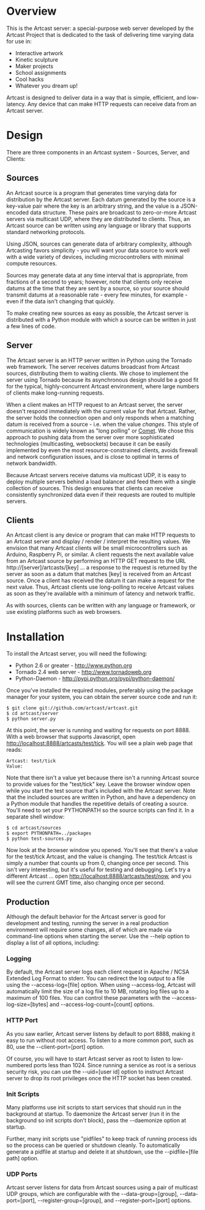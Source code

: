 Overview
========
This is the Artcast server: a special-purpose web server developed by the Artcast Project 
that is dedicated to the task of delivering time varying data for use in:

* Interactive artwork
* Kinetic sculpture
* Maker projects
* School assignments
* Cool hacks
* Whatever you dream up!

Artcast is designed to deliver data in a way that is simple, efficient, and low-latency.
Any device that can make HTTP requests can receive data from an Artcast server.

Design
======

There are three components in an Artcast system - Sources, Server, and Clients:

Sources
-------

An Artcast source is a program that generates time varying data for distribution by the
Artcast server.  Each datum generated by the source is a key-value pair where the key is
an arbitrary string, and the value is a JSON-encoded data structure.  These pairs are
broadcast to zero-or-more Artcast servers via multicast UDP, where they are distributed
to clients.  Thus, an Artcast source can be written using any language or
library that supports standard networking protocols.

Using JSON, sources can generate data of arbitrary complexity, although Artcasting favors
simplicity - you will want your data source to work well with a wide variety of devices,
including microcontrollers with minimal compute resources.

Sources may generate data at any time interval that is appropriate, from fractions of a
second to years; however, note that clients only receive datums at the time that they
are sent by a source, so your source should transmit datums at a reasonable rate - every
few minutes, for example - even if the data isn't changing that quickly.

To make creating new sources as easy as possible, the Artcast server is distributed with a Python
module with which a source can be written in just a few lines of code.

Server
------

The Artcast server is an HTTP server written in Python using the Tornado web framework.
The server receives datums broadcast from Artcast sources, distributing them
to waiting clients.  We chose to implement the server using Tornado because its asynchronous
design should be a good fit for the typical, highly-concurrent Artcast environment, where
large numbers of clients make long-running requests.

When a client makes an HTTP request to an Artcast server, the server doesn't respond
immediately with the current value for that Artcast.  Rather, the server holds the connection
open and only responds when a matching datum is received from a source - i.e. when the value *changes*.
This style of communication is widely known
as "long polling" or [Comet](http://en.wikipedia.org/wiki/Comet_(programming)).  We chose this
approach to pushing data from the server over more sophisticated technologies (multicasting, websockets)
because it can be easily implemented by even the most resource-constrained clients, avoids
firewall and network configuration issues, and is close to optimal in terms of network bandwidth.

Because Artcast servers receive datums via multicast UDP, it is easy to deploy multiple 
servers behind a load balancer and feed them with a single collection of sources.  This design
ensures that clients can receive consistently synchronized data even if their requests are routed
to multiple servers.

Clients
-------

An Artcast client is any device or program that can make HTTP requests to an Artcast server
and display / render / interpret the resulting values.  We envision that many Artcast clients will
be small microcontrollers such as Arduino, Raspberry Pi, or similar.  A client requests the next available
value from an Artcast source by performing an HTTP GET request
to the URL http://[server]/artcasts/[key] ... a response to the request is returned by the server as soon
as a datum that matches [key] is received from an Artcast source.  Once a client has
received the datum it can make a request for the next value.  Thus, Artcast clients use
long-polling to receive Artcast values as soon as they're available with a minimum of
latency and network traffic.

As with sources, clients can be written with any language or
framework, or use existing platforms such as web browsers.

Installation
============

To install the Artcast server, you will need the following:

* Python 2.6 or greater - <http://www.python.org>
* Tornado 2.4 web server - <http://www.tornadoweb.org>
* Python-Daemon - <http://pypi.python.org/pypi/python-daemon/>

Once you've installed the required modules, preferably using the package manager for your system, you
can obtain the server source code and run it:

    $ git clone git://github.com/artcast/artcast.git
    $ cd artcast/server
    $ python server.py

At this point, the server is running and waiting for requests on port 8888.  With a web browser that
supports Javascript, open <http://localhost:8888/artcasts/test/tick>.  You will see a plain web page that reads:

    Artcast: test/tick
    Value: 

Note that there isn't a value yet because there isn't a running Artcast source to provide values for the
"test/tick" key.  Leave the browser window open while you start the test source that's included with the
Artcast server.  Note that the included sources are written in Python, and have a dependency on a Python
module that handles the repetitive details of creating a source.  You'll need to set your
PYTHONPATH so the source scripts can find it.  In a separate shell window:

    $ cd artcast/sources
    $ export PYTHONPATH=../packages
    $ python test-sources.py

Now look at the browser window you opened.  You'll see that there's a value for the test/tick Artcast, and 
the value is changing.  The test/tick Artcast is simply a number that counts up from 0, changing once per second.
This isn't very interesting, but it's useful for testing and debugging.  Let's try a different Artcast ...
open <http://localhost:8888/artcasts/test/now>, and you will see the current GMT time, also changing once per second.

Production
----------

Although the default behavior for the Artcast server is good for development and testing, running the
server in a real production environment will require some changes, all of which are made via command-line
options when starting the server.  Use the --help option to display a list of all options, including:

### Logging

By default, the Artcast server logs each client request in Apache / NCSA Extended Log Format to stderr.
You can redirect the log output to a file using the --access-log=[file] option.  When using --access-log,
Artcast will automatically limit the size of a log file to 10 MB, rotating log files up to a maximum of 100
files.  You can control these parameters with the --access-log-size=[bytes] and --access-log-count=[count] options.

### HTTP Port

As you saw earlier, Artcast server listens by default to port 8888, making it easy to run without root access.
To listen to a more common port, such as 80, use the --client-port=[port] option.

Of course, you will have to start Artcast server as root to listen to low-numbered ports less than 1024.  Since
running a service as root is a serious security risk, you can use the --uid=[user id] option to instruct
Artcast server to drop its root privileges once the HTTP socket has been created.

### Init Scripts

Many platforms use init scripts to start services that should run in the background at startup.
To daemonize the Artcast server (run it in the background so init scripts don't block), pass the --daemonize
option at startup.

Further, many init scripts use "pidfiles" to keep track of running process ids so the process can be
queried or shutdown cleanly.  To automatically generate a pidfile at startup and delete it at shutdown,
use the --pidfile=[file path] option.

### UDP Ports

Artcast server listens for data from Artcast sources using a pair of multicast UDP groups, which are configurable
with the --data-group=[group], --data-port=[port], --register-group=[group], and --register-port=[port] options.

